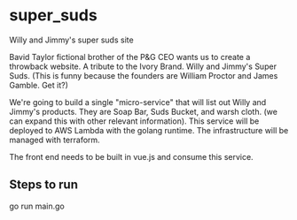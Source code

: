 # super_suds
Willy and Jimmy's super suds site


Bavid Taylor fictional brother of the P&G CEO wants us to create a throwback website. A tribute to the Ivory Brand. Willy and Jimmy's Super Suds. (This is funny because the founders are William Proctor and James Gamble. Get it?)

We're going to build a single "micro-service" that will list out Willy and Jimmy's products. They are Soap Bar, Suds Bucket, and warsh cloth. (we can expand this with other relevant information). This service will be deployed to AWS Lambda with the golang runtime. The infrastructure will be managed with terraform.

The front end needs to be built in vue.js and consume this service.

## Steps to run
go run main.go